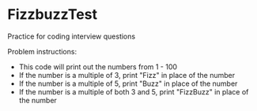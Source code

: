 # FizzbuzzTest

Practice for coding interview questions

Problem instructions: 
- This code will print out the numbers from 1 - 100
- If the number is a multiple of 3, print "Fizz" in place of the number
- If the number is a multiple of 5, print "Buzz" in place of the number
- If the number is a multiple of both 3 and 5, print "FizzBuzz" in place of the number
